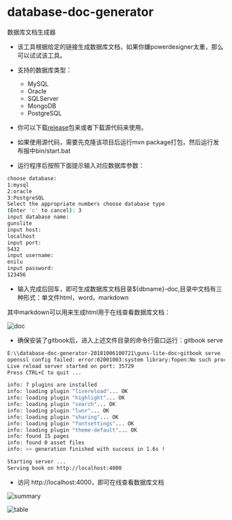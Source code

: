 # database-doc-generator
数据库文档生成器

- 该工具根据给定的链接生成数据库文档，如果你嫌powerdesigner太重，那么可以试试该工具。
- 支持的数据库类型：
    - MySQL
    - Oracle
    - SQLServer
    - MongoDB
    - PostgreSQL
    
- 你可以下载[release](https://github.com/enilu/database-doc-generator/releases/tag/1.3.0)包来或者下载源代码来使用。
- 如果使用源代码，需要先克隆该项目后运行mvn package打包，然后运行发布报中bin/start.bat
- 运行程序后按照下面提示输入对应数据库参数：

```bash
choose database:
1:mysql
2:oracle
3:PostgreSQL
Select the appropriate numbers choose database type
(Enter 'c' to cancel): 3
input database name:
gunslite
input host:
localhost
input port:
5432
input username:
enilu
input password:
123456

```
- 输入完成后回车，即可生成数据库文档目录${dbname}-doc,目录中文档有三种形式：单文件html，word，markdown

其中markdown可以用来生成html用于在线查看数据库文档：

![doc](doc.jpg)

- 确保安装了gitbook后，进入上述文件目录的命令行窗口运行：gitbook serve
```bash
E:\\database-doc-generator-20181006100721\guns-lite-doc>gitbook serve
openssl config failed: error:02001003:system library:fopen:No such process
Live reload server started on port: 35729
Press CTRL+C to quit ...

info: 7 plugins are installed
info: loading plugin "livereload"... OK
info: loading plugin "highlight"... OK
info: loading plugin "search"... OK
info: loading plugin "lunr"... OK
info: loading plugin "sharing"... OK
info: loading plugin "fontsettings"... OK
info: loading plugin "theme-default"... OK
info: found 15 pages
info: found 0 asset files
info: >> generation finished with success in 1.6s !

Starting server ...
Serving book on http://localhost:4000
```
- 访问 http://localhost:4000，即可在线查看数据库文档

![summary](summary.jpg)

![table](table.jpg)
